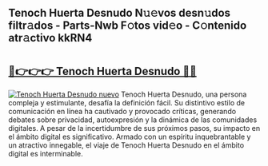 ## Tenoch Huerta Desnudo N𝚞𝚎vos desn𝚞dos filtr𝚊dos - Parts-Nwb F𝚘tos vid𝚎o - C𝚘ntenido atr𝚊ctivo kkRN4

# <h2><a href="http://mbdv7q.tromn.icu/?c=Tenoch+Huerta+Desnudo">🔗👉👉👉 Tenoch Huerta Desnudo 🔗🔗</a></h2>

[![Tenoch Huerta Desnudo nuevo](https://i.imgur.com/pEAQMta.gif)](http://mbdv7q.tromn.icu/?c=Tenoch+Huerta+Desnudo)
Tenoch Huerta Desnudo, una persona compleja y estimulante, desafía la definición fácil. Su distintivo estilo de comunicación en línea ha cautivado y provocado críticas, generando debates sobre privacidad, autoexpresión y la dinámica de las comunidades digitales. A pesar de la incertidumbre de sus próximos pasos, su impacto en el ámbito digital es significativo. Armado con un espíritu inquebrantable y un atractivo innegable, el viaje de Tenoch Huerta Desnudo en el ámbito digital es interminable.
